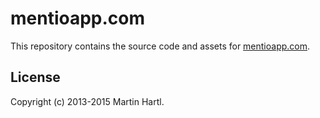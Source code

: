 # mentioapp.com

This repository contains the source code and assets for [mentioapp.com](http://mentioapp.com).

## License
Copyright (c) 2013-2015 Martin Hartl.